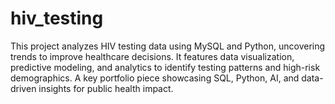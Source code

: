 # hiv_testing
This project analyzes HIV testing data using MySQL and Python, uncovering trends to improve healthcare decisions. It features data visualization, predictive modeling, and analytics to identify testing patterns and high-risk demographics. A key portfolio piece showcasing SQL, Python, AI, and data-driven insights for public health impact.
